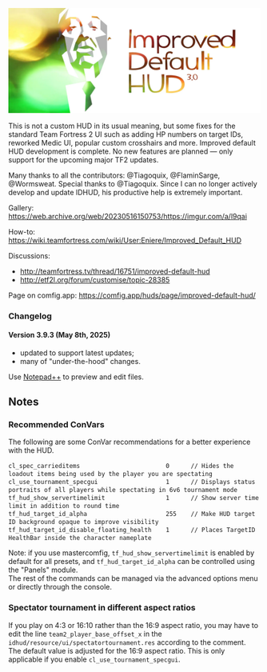 ![banner](improved-default-hud-banner.webp)

This is not a custom HUD in its usual meaning, but some fixes for the standard Team Fortress 2 UI such as adding HP numbers on target IDs, reworked Medic UI, popular custom crosshairs and more.
Improved default HUD development is complete. No new features are planned — only support for the upcoming major TF2 updates.

Many thanks to all the contributors: @Tiagoquix, @FlaminSarge, @Wormsweat. Special thanks to @Tiagoquix. Since I can no longer actively develop and update IDHUD, his productive help is extremely important.

Gallery: https://web.archive.org/web/20230516150753/https://imgur.com/a/l9qai

How-to: https://wiki.teamfortress.com/wiki/User:Eniere/Improved_Default_HUD

Discussions:
- http://teamfortress.tv/thread/16751/improved-default-hud
- http://etf2l.org/forum/customise/topic-28385

Page on comfig.app: https://comfig.app/huds/page/improved-default-hud/  

### Changelog
#### Version 3.9.3 (May 8th, 2025)
- updated to support latest updates;
- many of "under-the-hood" changes.

Use [Notepad++](http://notepad-plus-plus.org) to preview and edit files.

## Notes

### Recommended ConVars
The following are some ConVar recommendations for a better experience with the HUD.
```
cl_spec_carrieditems 						0      // Hides the loadout items being used by the player you are spectating
cl_use_tournament_specgui 					1      // Displays status portraits of all players while spectating in 6v6 tournament mode
tf_hud_show_servertimelimit 				1      // Show server time limit in addition to round time
tf_hud_target_id_alpha 						255    // Make HUD target ID background opaque to improve visibility
tf_hud_target_id_disable_floating_health 	1      // Places TargetID HealthBar inside the character nameplate
```
Note: if you use mastercomfig, `tf_hud_show_servertimelimit` is enabled by default for all presets, and `tf_hud_target_id_alpha` can be controlled using the "Panels" module.  
The rest of the commands can be managed via the advanced options menu or directly through the console.

### Spectator tournament in different aspect ratios 
If you play on 4:3 or 16:10 rather than the 16:9 aspect ratio, you may have to edit the line `team2_player_base_offset_x` in the `idhud/resource/ui/spectatortournament.res` according to the comment.
The default value is adjusted for the 16:9 aspect ratio.
This is only applicable if you enable `cl_use_tournament_specgui`.

